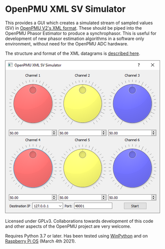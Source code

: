 # OpenPMU XML SV Simulator

This provides a GUI which creates a simulated stream of sampled values (SV) in [OpenPMU V2's XML format](https://github.com/OpenPMU/OpenPMU/tree/master/XML_Datagrams).  These should be piped into the OpenPMU Phasor Estimator to produce a synchrophasor.  This is useful for development of new phasor estimation algorithms in a software only environment, without need for the OpenPMU ADC hardware.

The structure and format of the XML datagrams is [described here](https://github.com/OpenPMU/OpenPMU/tree/master/XML_Datagrams).

![Screenshot](/code/OpenPMU_XML_SV_Sim.png)

Licensed under GPLv3.  Collaborations towards development of this code and other aspects of the OpenPMU project are very welcome.

Requires Python 3.7 or later.  Has been tested using [WinPython](https://winpython.github.io/) and on [Raspberry Pi OS](https://www.raspberrypi.org/software/operating-systems/) (March 4th 2021).
